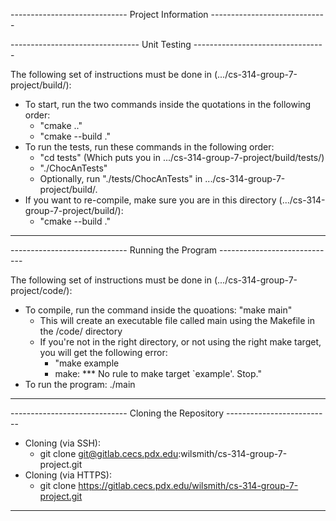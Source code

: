 ----------------------------- Project Information -----------------------------


-------------------------------- Unit Testing ---------------------------------


The following set of instructions must be done in
(.../cs-314-group-7-project/build/):
- To start, run the two commands inside the quotations in the following order:
    - "cmake .."
    - "cmake --build ."
- To run the tests, run these commands in the following order:
    - "cd tests" (Which puts you in .../cs-314-group-7-project/build/tests/)
    - "./ChocAnTests"
    - Optionally, run "./tests/ChocAnTests" in .../cs-314-group-7-project/build/.
- If you want to re-compile, make sure you are in this directory
(.../cs-314-group-7-project/build/):
    - "cmake --build ."
-------------------------------------------------------------------------------


----------------------------- Running the Program -----------------------------


The following set of instructions must be done in (.../cs-314-group-7-project/code/):
- To compile, run the command inside the quoations: "make main"
    - This will create an executable file called main using the Makefile in the /code/ directory
    - If you're not in the right directory, or not using the right make target, you will get the following error:
        - "make example
        - make: *** No rule to make target `example'.  Stop."
- To run the program: ./main
-------------------------------------------------------------------------------



----------------------------- Cloning the Repository --------------------------


- Cloning (via SSH):
    - git clone git@gitlab.cecs.pdx.edu:wilsmith/cs-314-group-7-project.git
- Cloning (via HTTPS):
    - git clone https://gitlab.cecs.pdx.edu/wilsmith/cs-314-group-7-project.git
-------------------------------------------------------------------------------

